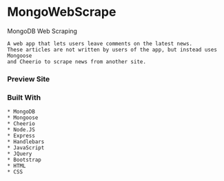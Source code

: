 # MongoWebScrape
MongoDB Web Scraping

 ```
A web app that lets users leave comments on the latest news. 
These articles are not written by users of the app, but instead uses Mongoose 
and Cheerio to scrape news from another site.
 ```

### Preview Site




### Built With

```
* MongoDB
* Mongoose
* Cheerio
* Node.JS
* Express
* Handlebars
* JavaScript
* JQuery
* Bootstrap
* HTML
* CSS

```
